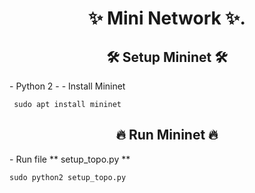  <h1 align='center'>✨ Mini Network ✨. </h1>

<h2 align="center">🛠 Setup Mininet 🛠</h2>
- Python 2
- 
- Install Mininet

  ` sudo apt install mininet`
  
<h2 align="center">🔥 Run Mininet 🔥</h2>
- Run file ** setup_topo.py **

  `sudo python2 setup_topo.py`

 
